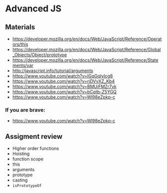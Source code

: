 # Advanced JS

## Materials
 - https://developer.mozilla.org/en/docs/Web/JavaScript/Reference/Operators/this
 - https://developer.mozilla.org/en/docs/Web/JavaScript/Reference/Global_Objects/Object/prototype
 - https://developer.mozilla.org/en/docs/Web/JavaScript/Reference/Statements/var
 - http://javascript.info/tutorial/arguments
 - https://www.youtube.com/watch?v=IGqGqlyIcg8
 - https://www.youtube.com/watch?v=riDVvXZ_Kb4
 - https://www.youtube.com/watch?v=BMUiFMZr7vk
 - https://www.youtube.com/watch?v=bCqtb-Z5YGQ
 - https://www.youtube.com/watch?v=Wl98eZpkp-c
### If you are brave:
 - https://www.youtube.com/watch?v=Wl98eZpkp-c

## Assigment review
 - Higher order functions
 - Hoisting
 - function scope
 - this
 - arguments
 - prototype
 - casting
 - `isPrototypeOf`
